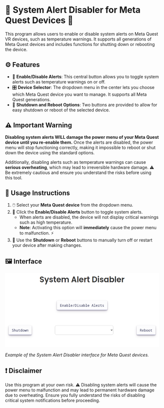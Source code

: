 # 🛑 System Alert Disabler for Meta Quest Devices 🛑

This program allows users to enable or disable system alerts on Meta Quest VR devices, such as temperature warnings. It supports all generations of Meta Quest devices and includes functions for shutting down or rebooting the device.

## ⚙️ Features

- 🔔 **Enable/Disable Alerts**: This central button allows you to toggle system alerts such as temperature warnings on or off.
- 🎛️ **Device Selector**: The dropdown menu in the center lets you choose which Meta Quest device you want to manage. It supports all Meta Quest generations.
- 🔌 **Shutdown and Reboot Options**: Two buttons are provided to allow for easy shutdown or reboot of the selected device.

## ⚠️ Important Warning

**Disabling system alerts WILL damage the power menu of your Meta Quest device until you re-enable them.** Once the alerts are disabled, the power menu will stop functioning correctly, making it impossible to reboot or shut down the device using the standard options.

Additionally, disabling alerts such as temperature warnings can cause **serious overheating**, which may lead to irreversible hardware damage. ⚠️ Be extremely cautious and ensure you understand the risks before using this tool.

## 📝 Usage Instructions

1. 🖱️ Select your **Meta Quest device** from the dropdown menu.
2. 🔔 Click the **Enable/Disable Alerts** button to toggle system alerts.
   - When alerts are disabled, the device will not display critical warnings such as high temperature.
   - **Note**: Activating this option will **immediately** cause the power menu to malfunction. ⚡
3. 🔌 Use the **Shutdown** or **Reboot** buttons to manually turn off or restart your device after making changes.

## 🖼️ Interface

![Program Interface](https://github.com/BrewTheFox/QuestSystemAlertDisabler/blob/master/images/Captura%20de%20pantalla_20240921_205100.png)

_Example of the System Alert Disabler interface for Meta Quest devices._

## ❗ Disclaimer

Use this program at your own risk. ⚠️ Disabling system alerts will cause the power menu to malfunction and may lead to permanent hardware damage due to overheating. Ensure you fully understand the risks of disabling critical system notifications before proceeding.
